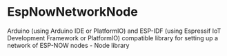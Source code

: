 # EspNowNetworkNode
Arduino (using Arduino IDE or PlatformIO) and ESP-IDF (using Espressif IoT Development Framework or PlatformIO) compatible library for setting up a network of ESP-NOW nodes - Node library
